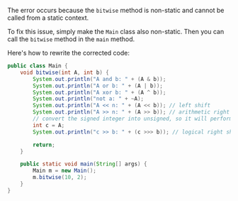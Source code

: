 The error occurs because the `bitwise` method is non-static and cannot be called from a static context.

To fix this issue, simply make the `Main` class also non-static. Then you can call the `bitwise` method in the `main` method. 

Here's how to rewrite the corrected code:

```java
public class Main {
    void bitwise(int A, int b) {
        System.out.println("A and b: " + (A & b));
        System.out.println("A or b: " + (A | b));
        System.out.println("A xor b: " + (A ^ b));
        System.out.println("not a: " + ~A);
        System.out.println("A << n: " + (A << b)); // left shift
        System.out.println("A >> n: " + (A >> b)); // arithmetic right shift
        // convert the signed integer into unsigned, so it will perform logical shift
        int c = A;
        System.out.println("c >> b: " + (c >>> b)); // logical right shift

        return;
    }

    public static void main(String[] args) {
        Main m = new Main();
        m.bitwise(10, 2);
    }
}
```
